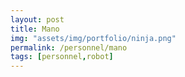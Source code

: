 ```yaml
---
layout: post
title: Mano
img: "assets/img/portfolio/ninja.png"
permalink: /personnel/mano
tags: [personnel,robot]
---
```



